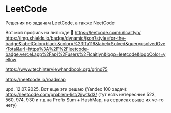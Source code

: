 # LeetCode
Решения по задачам LeetCode, а также NeetCode

Вот мой профиль на лит коде 🤪 https://leetcode.com/u/lcaitlyn/
https://img.shields.io/badge/dynamic/json?style=for-the-badge&labelColor=black&color=%23ffa116&label=Solved&query=solvedOverTotal&url=https%3A%2F%2Fleetcode-badge.vercel.app%2Fapi%2Fusers%2Flcaitlyn&logo=leetcode&logoColor=yellow

https://www.techinterviewhandbook.org/grind75

https://neetcode.io/roadmap

upd. 12.07.2025. Вот еще эти решаю (Yandex 100 задач):
https://leetcode.com/problem-list/2jjwtkd3/
(тут есть интересные 523, 560, 974, 930 и т.д на Prefix Sum + HashMap, на сервисах выше их че-то нету)